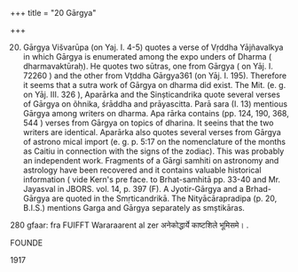 +++
title = "20 Gārgya"

+++

20. Gārgya Višvarūpa (on Yaj. I. 4-5) quotes a verse of Vṛddha Yājñavalkya in which Gārgya is enumerated among the expo unders of Dharma ( dharmavaktūraḥ). He quotes two sūtras, one from Gārgya ( on Yāj. I. 72260 ) and the other from Vțddha Gārgya361 (on Yāj. I. 195). Therefore it seems that a sutra work of Gārgya on dharma did exist. The Mit. (e. g. on Yāj. III. 326 ), Aparārka and the Sinșticandrika quote several verses of Gārgya on õhnika, śrāddha and prāyascitta. Parā sara (I. 13) mentious Gārgya among writers on dharma. Apa rārka contains (pp. 124, 190, 368, 544 ) verses from Gārgya on topics of dharina. It seeins that the two writers are identical. Aparārka also quotes several verses from Gārgya of astrono mical import (e. g. p. 5:17 on the nomenclature of the months as Caitiu in connection with the signs of the zodiac). This was probably an independent work. Fragments of a Gārgi samhiti on astronomy and astrology have been recovered and it contains valuable historical information ( vide Kern's pre face. to Brhat-samhitā pp. 33-40 and Mr. Jayasval in JBORS. vol. 14, p. 397 (F). A Jyotir-Gārgya and a Brhad-Gārgya are quoted in the Smṛticandrikā. The Nityācārapradipa (p. 20, B.I.S.) mentions Garga and Gārgya separately as smștikāras. 

280 gfaar: fra FUIFFT Wararaarent al zer अनेकोद्धार्ये काष्टशिले भूमिसमे। . 

FOUNDE 

1917 
